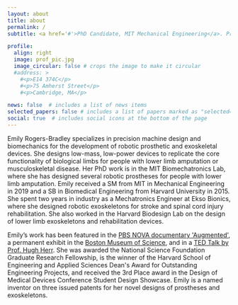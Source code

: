 ```yaml
---
layout: about
title: about
permalink: /
subtitle: <a href='#'>PhD Candidate, MIT Mechanical Engineering</a>. Precision machine design, prostheses, exoskeletons.

profile:
  align: right
  image: prof_pic.jpg
  image_circular: false # crops the image to make it circular
  #address: >
    #<p>E14 374C</p>
    #<p>75 Amherst Street</p>
    #<p>Cambridge, MA</p>

news: false  # includes a list of news items
selected_papers: false # includes a list of papers marked as "selected={true}"
social: true  # includes social icons at the bottom of the page
---
```


Emily Rogers-Bradley specializes in precision machine design and biomechanics for the development of robotic prosthetic and exoskeletal devices. She designs low-mass, low-power devices to replicate the core functionality of biological limbs for people with lower limb amputation or musculoskeletal disease. Her PhD work is in the MIT Biomechatronics Lab, where she has designed several robotic prostheses for people with lower limb amputation. Emily received a SM from MIT in Mechanical Engineering in 2019 and a SB in Biomedical Engineering from Harvard University in 2015. She spent two years in industry as a Mechatronics Engineer at Ekso Bionics, where she designed robotic exoskeletons for stroke and spinal cord injury rehabilitation. She also worked in the Harvard Biodesign Lab on the design of lower limb exoskeletons and rehabilitation devices. 

Emily’s work has been featured in the [PBS NOVA documentary 'Augmented'](https://www.pbs.org/video/augmented-preview-qnsedb/), a permanent exhibit in the [Boston Museum of Science](https://virtualexhibits.mos.org/edw-engineering-stories/), and in a [TED Talk by Prof. Hugh Herr](https://www.ted.com/talks/hugh_herr_how_we_ll_become_cyborgs_and_extend_human_potential). She was awarded the National Science Foundation Graduate Research Fellowship, is the winner of the Harvard School of Engineering and Applied Sciences Dean's Award for Outstanding Engineering Projects, and received the 3rd Place award in the Design of Medical Devices Conference Student Design Showcase. Emily is a named inventor on three issued patents for her novel designs of prostheses and exoskeletons.

